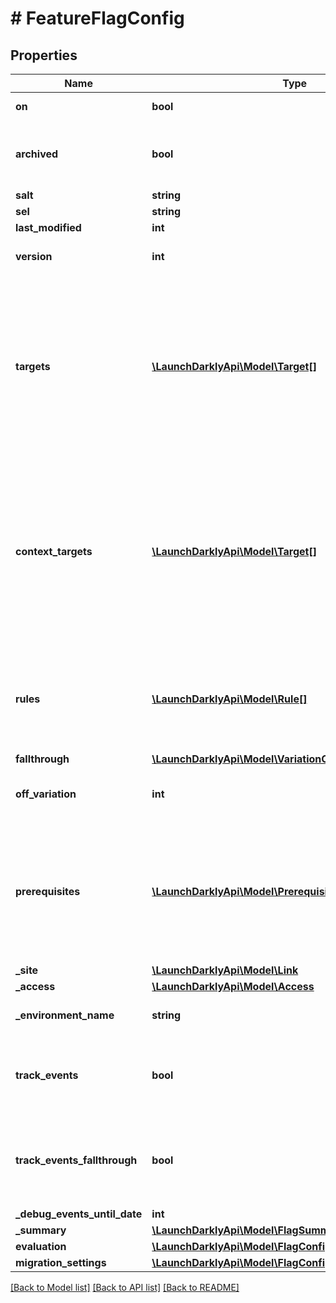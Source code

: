 # # FeatureFlagConfig

## Properties

Name | Type | Description | Notes
------------ | ------------- | ------------- | -------------
**on** | **bool** | Whether the flag is on |
**archived** | **bool** | Boolean indicating if the feature flag is archived |
**salt** | **string** |  |
**sel** | **string** |  |
**last_modified** | **int** |  |
**version** | **int** | Version of the feature flag |
**targets** | [**\LaunchDarklyApi\Model\Target[]**](Target.md) | An array of the individual targets that will receive a specific variation based on their key. Individual targets with a context kind of &#39;user&#39; are included here. | [optional]
**context_targets** | [**\LaunchDarklyApi\Model\Target[]**](Target.md) | An array of the individual targets that will receive a specific variation based on their key. Individual targets with context kinds other than &#39;user&#39; are included here. | [optional]
**rules** | [**\LaunchDarklyApi\Model\Rule[]**](Rule.md) | An array of the rules for how to serve a variation to specific targets based on their attributes | [optional]
**fallthrough** | [**\LaunchDarklyApi\Model\VariationOrRolloutRep**](VariationOrRolloutRep.md) |  | [optional]
**off_variation** | **int** | The ID of the variation to serve when the flag is off | [optional]
**prerequisites** | [**\LaunchDarklyApi\Model\Prerequisite[]**](Prerequisite.md) | An array of the prerequisite flags and their variations that are required before this flag takes effect | [optional]
**_site** | [**\LaunchDarklyApi\Model\Link**](Link.md) |  |
**_access** | [**\LaunchDarklyApi\Model\Access**](Access.md) |  | [optional]
**_environment_name** | **string** | The environment name |
**track_events** | **bool** | Whether LaunchDarkly tracks events for the feature flag, for all rules |
**track_events_fallthrough** | **bool** | Whether LaunchDarkly tracks events for the feature flag, for the default rule |
**_debug_events_until_date** | **int** |  | [optional]
**_summary** | [**\LaunchDarklyApi\Model\FlagSummary**](FlagSummary.md) |  | [optional]
**evaluation** | [**\LaunchDarklyApi\Model\FlagConfigEvaluation**](FlagConfigEvaluation.md) |  | [optional]
**migration_settings** | [**\LaunchDarklyApi\Model\FlagConfigMigrationSettingsRep**](FlagConfigMigrationSettingsRep.md) |  | [optional]

[[Back to Model list]](../../README.md#models) [[Back to API list]](../../README.md#endpoints) [[Back to README]](../../README.md)
